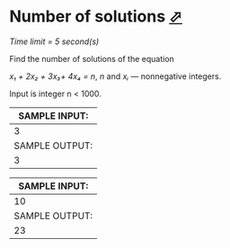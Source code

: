 # Number of solutions [⬀](http://acm.mipt.ru/judge/problems.pl?problem=201&lang=en)

_Time limit = 5 second(s)_

Find the number of solutions of the equation

*x₁ + 2x₂ + 3x₃+ 4x₄ = n*,   *n* and *xᵢ* — nonnegative integers.

Input is integer n < 1000.


| SAMPLE INPUT:  |
|----------------|
| 3              |
| SAMPLE OUTPUT: |
| 3              |


| SAMPLE INPUT:  |
|----------------|
| 10             |
| SAMPLE OUTPUT: |
| 23             |
